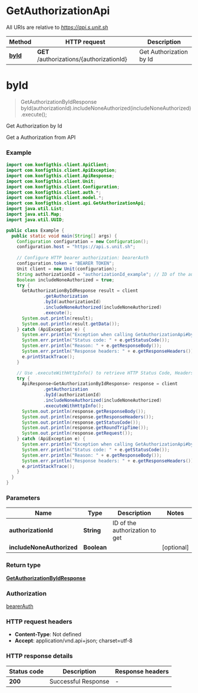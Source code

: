 # GetAuthorizationApi

All URIs are relative to *https://api.s.unit.sh*

| Method | HTTP request | Description |
|------------- | ------------- | -------------|
| [**byId**](GetAuthorizationApi.md#byId) | **GET** /authorizations/{authorizationId} | Get Authorization by Id |


<a name="byId"></a>
# **byId**
> GetAuthorizationByIdResponse byId(authorizationId).includeNoneAuthorized(includeNoneAuthorized).execute();

Get Authorization by Id

Get a Authorization from API 

### Example
```java
import com.konfigthis.client.ApiClient;
import com.konfigthis.client.ApiException;
import com.konfigthis.client.ApiResponse;
import com.konfigthis.client.Unit;
import com.konfigthis.client.Configuration;
import com.konfigthis.client.auth.*;
import com.konfigthis.client.model.*;
import com.konfigthis.client.api.GetAuthorizationApi;
import java.util.List;
import java.util.Map;
import java.util.UUID;

public class Example {
  public static void main(String[] args) {
    Configuration configuration = new Configuration();
    configuration.host = "https://api.s.unit.sh";
    
    // Configure HTTP bearer authorization: bearerAuth
    configuration.token = "BEARER TOKEN";
    Unit client = new Unit(configuration);
    String authorizationId = "authorizationId_example"; // ID of the authorization to get
    Boolean includeNoneAuthorized = true;
    try {
      GetAuthorizationByIdResponse result = client
              .getAuthorization
              .byId(authorizationId)
              .includeNoneAuthorized(includeNoneAuthorized)
              .execute();
      System.out.println(result);
      System.out.println(result.getData());
    } catch (ApiException e) {
      System.err.println("Exception when calling GetAuthorizationApi#byId");
      System.err.println("Status code: " + e.getStatusCode());
      System.err.println("Reason: " + e.getResponseBody());
      System.err.println("Response headers: " + e.getResponseHeaders());
      e.printStackTrace();
    }

    // Use .executeWithHttpInfo() to retrieve HTTP Status Code, Headers and Request
    try {
      ApiResponse<GetAuthorizationByIdResponse> response = client
              .getAuthorization
              .byId(authorizationId)
              .includeNoneAuthorized(includeNoneAuthorized)
              .executeWithHttpInfo();
      System.out.println(response.getResponseBody());
      System.out.println(response.getResponseHeaders());
      System.out.println(response.getStatusCode());
      System.out.println(response.getRoundTripTime());
      System.out.println(response.getRequest());
    } catch (ApiException e) {
      System.err.println("Exception when calling GetAuthorizationApi#byId");
      System.err.println("Status code: " + e.getStatusCode());
      System.err.println("Reason: " + e.getResponseBody());
      System.err.println("Response headers: " + e.getResponseHeaders());
      e.printStackTrace();
    }
  }
}

```

### Parameters

| Name | Type | Description  | Notes |
|------------- | ------------- | ------------- | -------------|
| **authorizationId** | **String**| ID of the authorization to get | |
| **includeNoneAuthorized** | **Boolean**|  | [optional] |

### Return type

[**GetAuthorizationByIdResponse**](GetAuthorizationByIdResponse.md)

### Authorization

[bearerAuth](../README.md#bearerAuth)

### HTTP request headers

 - **Content-Type**: Not defined
 - **Accept**: application/vnd.api+json; charset=utf-8

### HTTP response details
| Status code | Description | Response headers |
|-------------|-------------|------------------|
| **200** | Successful Response |  -  |

